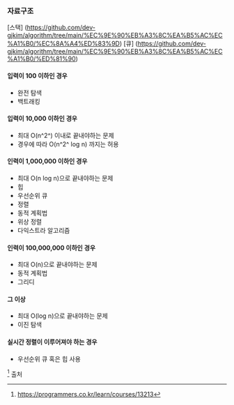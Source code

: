 
### 자료구조 
[스택] (https://github.com/dev-gjkim/algorithm/tree/main/%EC%9E%90%EB%A3%8C%EA%B5%AC%EC%A1%B0/%EC%8A%A4%ED%83%9D)
[큐] (https://github.com/dev-gjkim/algorithm/tree/main/%EC%9E%90%EB%A3%8C%EA%B5%AC%EC%A1%B0/%ED%81%90)


#### 입력이 100 이하인 경우
* 완전 탐색
* 백트래킹
#### 입력이 10,000 이하인 경우
* 최대 O(n^2^) 이내로 끝내야하는 문제
* 경우에 따라 O(n^2^ log n) 까지는 허용
#### 인력이 1,000,000 이하인 경우
* 최대 O(n log n)으로 끝내야하는 문제
* 힙
* 우선순위 큐
* 정렬
* 동적 계획법
* 위상 정렬
* 다익스트라 알고리즘
#### 인력이 100,000,000 이하인 경우
* 최대 O(n)으로 끝내야하는 문제
* 동적 계획법
* 그리디
#### 그 이상
* 최대 O(log n)으로 끝내야하는 문제
* 이진 탐색
#### 실시간 정렬이 이루어져야 하는 경우
* 우선순위 큐 혹은 힙 사용


[^myfootnote] 출처
[^myfootnote]:https://programmers.co.kr/learn/courses/13213
